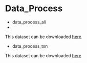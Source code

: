 # Data_Process

* data_process_ali
*
This dataset can be downloaded [here](https://tianchi.aliyun.com/dataset/dataDetail?dataId=56).

* data_process_txn 

This dataset can be downloaded [here](https://www.kaggle.com/c/kddcup2012-track1).


